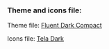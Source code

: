 ### Theme and icons file:

Theme file: [Fluent Dark Compact](https://github.com/vinceliuice/Fluent-gtk-theme)

Icons file: [Tela Dark](https://github.com/vinceliuice/Tela-icon-theme)
